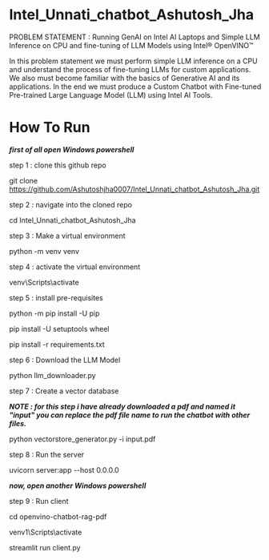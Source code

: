 # Intel_Unnati_chatbot_Ashutosh_Jha
PROBLEM STATEMENT : Running GenAI on Intel AI Laptops and Simple LLM Inference on CPU and  fine-tuning of LLM Models using Intel® OpenVINO™

In this problem statement we must perform simple LLM inference on a CPU and understand the process of fine-tuning LLMs for custom applications. We also must become familiar with the basics of Generative AI and its applications. In the end we must produce a Custom Chatbot with Fine-tuned Pre-trained Large Language Model (LLM) using Intel AI Tools.

# How To Run

***first of all open Windows powershell***

step 1 : clone this github repo

git clone https://github.com/Ashutoshjha0007/Intel_Unnati_chatbot_Ashutosh_Jha.git

step 2 : navigate into the cloned repo

cd Intel_Unnati_chatbot_Ashutosh_Jha

step 3 : Make a virtual environment 

python -m venv venv

step 4 : activate the virtual environment

venv\Scripts\activate

step 5 : install pre-requisites

python -m pip install -U pip

pip install -U setuptools wheel

pip install -r requirements.txt

step 6 : Download the LLM Model

python llm_downloader.py

step 7 : Create a vector database

***NOTE : for this step i have already downloaded a pdf and named it "input" you can replace the pdf file name to run the chatbot with other files.***

python vectorstore_generator.py -i input.pdf

step 8 : Run the server

uvicorn server:app --host 0.0.0.0

***now, open another Windows powershell***

step 9 : Run client 

cd openvino-chatbot-rag-pdf

venv1\Scripts\activate

streamlit run client.py



